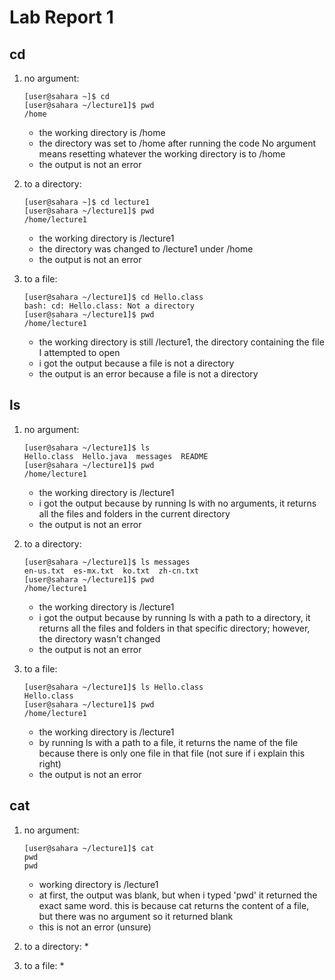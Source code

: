 # Lab Report 1
## cd 
1. no argument:
   ```
   [user@sahara ~]$ cd 
   [user@sahara ~/lecture1]$ pwd
   /home
   ```
   * the working directory is /home
   * the directory was set to /home after running the code
     No argument means resetting whatever the working directory is to /home
   * the output is not an error
     
2. to a directory:
   ```
   [user@sahara ~]$ cd lecture1
   [user@sahara ~/lecture1]$ pwd
   /home/lecture1
   ```
   * the working directory is /lecture1 
   * the directory was changed to /lecture1 under /home 
   * the output is not an error
     
3. to a file:
   ```
   [user@sahara ~/lecture1]$ cd Hello.class
   bash: cd: Hello.class: Not a directory
   [user@sahara ~/lecture1]$ pwd
   /home/lecture1
   ```
   * the working directory is still /lecture1, the directory containing the file I attempted to open
   * i got the output because a file is not a directory
   * the output is an error because a file is not a directory 


## ls 
1. no argument:
   ```
   [user@sahara ~/lecture1]$ ls
   Hello.class  Hello.java  messages  README
   [user@sahara ~/lecture1]$ pwd
   /home/lecture1
   ```
   * the working directory is /lecture1
   * i got the output because by running ls with no arguments, it returns all the files and folders in the current directory
   * the output is not an error
     
2. to a directory:
   ```
   [user@sahara ~/lecture1]$ ls messages
   en-us.txt  es-mx.txt  ko.txt  zh-cn.txt
   [user@sahara ~/lecture1]$ pwd
   /home/lecture1
   ```
   * the working directory is /lecture1
   * i got the output because by running ls with a path to a directory, it returns all the files and folders in that specific directory; however, the directory wasn't changed
   * the output is not an error
     
3. to a file:
   ```
   [user@sahara ~/lecture1]$ ls Hello.class
   Hello.class
   [user@sahara ~/lecture1]$ pwd
   /home/lecture1
   ```
   * the working directory is /lecture1
   * by running ls with a path to a file, it returns the name of the file because there is only one file in that file (not sure if i explain this right)
   * the output is not an error 

## cat 
1. no argument:
   ```
   [user@sahara ~/lecture1]$ cat
   pwd
   pwd
   ```
   * working directory is /lecture1
   * at first, the output was blank, but when i typed 'pwd' it returned the exact same word. this is because cat returns the content of a file, but there was no argument so it returned blank
   * this is not an error (unsure)
     
2. to a directory:
   * 
3. to a file:
   * 
